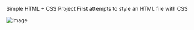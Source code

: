 Simple HTML + CSS Project
First attempts to style an HTML file with CSS

![image](https://github.com/obisaga/Cookbook/assets/134201947/2fd41e46-ed2f-45f6-a17f-02288fb7c891)
